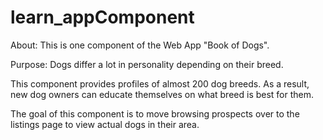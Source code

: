 
# learn_appComponent

About:
This is one component of the Web App "Book of Dogs".


Purpose:
Dogs differ a lot in personality depending on their breed.

This component provides profiles of almost 200 dog breeds.
As a result, new dog owners can educate themselves on what breed is best for them.

The goal of this component is to move browsing prospects over to the listings page to view actual dogs in their area.

